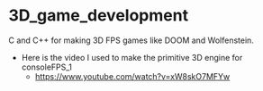# 3D_game_development
C and C++ for making 3D FPS games like DOOM and Wolfenstein. 

- Here is the video I used to make the primitive 3D engine for consoleFPS_1
   - https://www.youtube.com/watch?v=xW8skO7MFYw
